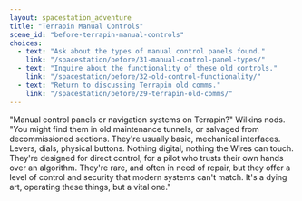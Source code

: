 ```yaml
---
layout: spacestation_adventure
title: "Terrapin Manual Controls"
scene_id: "before-terrapin-manual-controls"
choices:
  - text: "Ask about the types of manual control panels found."
    link: "/spacestation/before/31-manual-control-panel-types/"
  - text: "Inquire about the functionality of these old controls."
    link: "/spacestation/before/32-old-control-functionality/"
  - text: "Return to discussing Terrapin old comms."
    link: "/spacestation/before/29-terrapin-old-comms/"
---
```


"Manual control panels or navigation systems on Terrapin?" Wilkins nods. "You might find them in old maintenance tunnels, or salvaged from decommissioned sections. They're usually basic, mechanical interfaces. Levers, dials, physical buttons. Nothing digital, nothing the Wires can touch. They're designed for direct control, for a pilot who trusts their own hands over an algorithm. They're rare, and often in need of repair, but they offer a level of control and security that modern systems can't match. It's a dying art, operating these things, but a vital one."
